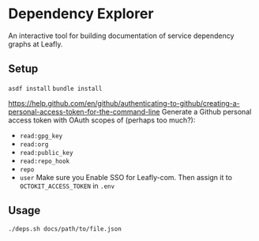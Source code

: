 # Dependency Explorer
An interactive tool for building documentation of service dependency graphs at Leafly.

## Setup
`asdf install`
`bundle install`

https://help.github.com/en/github/authenticating-to-github/creating-a-personal-access-token-for-the-command-line
Generate a Github personal access token with OAuth scopes of (perhaps too much?):
* `read:gpg_key`
* `read:org`
* `read:public_key`
* `read:repo_hook`
* `repo`
* `user`
Make sure you Enable SSO for Leafly-com.
Then assign it to `OCTOKIT_ACCESS_TOKEN` in `.env`

## Usage
`./deps.sh docs/path/to/file.json`
